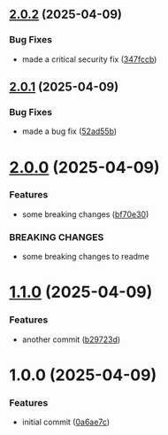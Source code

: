 ## [2.0.2](https://github.com/bahag-buttf/semver/compare/v2.0.1...v2.0.2) (2025-04-09)


### Bug Fixes

* made a critical security fix ([347fccb](https://github.com/bahag-buttf/semver/commit/347fccba438e8e1ba88fb683bc8ce2eb91f2ce80))

## [2.0.1](https://github.com/bahag-buttf/semver/compare/v2.0.0...v2.0.1) (2025-04-09)


### Bug Fixes

* made a bug fix ([52ad55b](https://github.com/bahag-buttf/semver/commit/52ad55b0ab442d4068582de440d979bf975415f2))

# [2.0.0](https://github.com/bahag-buttf/semver/compare/v1.1.0...v2.0.0) (2025-04-09)


### Features

* some breaking changes ([bf70e30](https://github.com/bahag-buttf/semver/commit/bf70e301b18413cbe39a596a2d318cd40d82dba6))


### BREAKING CHANGES

* some breaking changes to readme

# [1.1.0](https://github.com/bahag-buttf/semver/compare/v1.0.0...v1.1.0) (2025-04-09)


### Features

* another commit ([b29723d](https://github.com/bahag-buttf/semver/commit/b29723df68f3708620db2ebbe4eda7a9a6c72c1f))

# 1.0.0 (2025-04-09)


### Features

* initial commit ([0a6ae7c](https://github.com/bahag-buttf/semver/commit/0a6ae7c90aa5f4c94d2480ae482641adf773d864))
